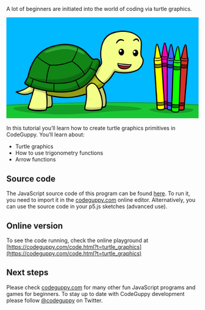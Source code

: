 A lot of beginners are initiated into the world of coding via turtle graphics. 

![Image](thumb.png)

In this tutorial you’ll learn how to create turtle graphics primitives in CodeGuppy. You’ll learn about:

-	Turtle graphics
-	How to use trigonometry functions
-	Arrow functions
 
## Source code 
The JavaScript source code of this program can be found [here](sketches/program.js). To run it, you need to import it in the [codeguppy.com](https://codeguppy.com) online editor. Alternatively, you can use the source code in your p5.js sketches (advanced use). 
## Online version 
To see the code running, check the online playground at [https://codeguppy.com/code.html?t=turtle_graphics](https://codeguppy.com/code.html?t=turtle_graphics) 
## Next steps 
Please check [codeguppy.com](https://codeguppy.com) for many other fun JavaScript programs and games for beginners. To stay up to date with CodeGuppy development please follow [@codeguppy](https://twitter.com/codeguppy) on Twitter.  
